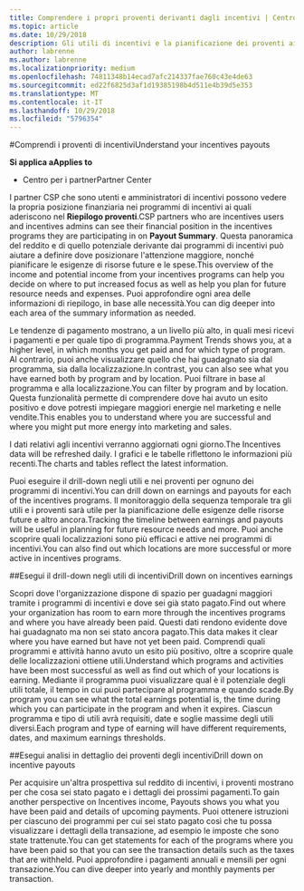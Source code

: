 ```yaml
---
title: Comprendere i propri proventi derivanti dagli incentivi | Centro per i partner
ms.topic: article
ms.date: 10/29/2018
description: Gli utili di incentivi e la pianificazione dei proventi aiuterà la pianificazione futura.
author: labrenne
ms.author: labrenne
ms.localizationpriority: medium
ms.openlocfilehash: 74811348b14ecad7afc214337fae760c43e4de63
ms.sourcegitcommit: ed22f6825d3af1d19385198b4d511e4b39d5e353
ms.translationtype: MT
ms.contentlocale: it-IT
ms.lasthandoff: 10/29/2018
ms.locfileid: "5796354"
---
```

#<a name="understand-your-incentives-payouts"></a><span data-ttu-id="131f2-103">Comprendi i proventi di incentivi</span><span class="sxs-lookup"><span data-stu-id="131f2-103">Understand your incentives payouts</span></span>

**<span data-ttu-id="131f2-104">Si applica a</span><span class="sxs-lookup"><span data-stu-id="131f2-104">Applies to</span></span>**

-  <span data-ttu-id="131f2-105">Centro per i partner</span><span class="sxs-lookup"><span data-stu-id="131f2-105">Partner Center</span></span>


<span data-ttu-id="131f2-106">I partner CSP che sono utenti e amministratori di incentivi possono vedere la propria posizione finanziaria nei programmi di incentivi ai quali aderiscono nel **Riepilogo proventi**.</span><span class="sxs-lookup"><span data-stu-id="131f2-106">CSP partners who are incentives users and incentives admins can see their financial position in the incentives programs they are participating in on **Payout Summary**.</span></span> <span data-ttu-id="131f2-107">Questa panoramica del reddito e di quello potenziale derivante dai programmi di incentivi può aiutare a definire dove posizionare l'attenzione maggiore, nonché pianificare le esigenze di risorse future e le spese.</span><span class="sxs-lookup"><span data-stu-id="131f2-107">This overview of the income and potential income from your incentives programs can help you decide on where to put increased focus as well as help you plan for future resource needs and expenses.</span></span> <span data-ttu-id="131f2-108">Puoi approfondire ogni area delle informazioni di riepilogo, in base alle necessità.</span><span class="sxs-lookup"><span data-stu-id="131f2-108">You can dig deeper into each area of the summary information as needed.</span></span> 

<span data-ttu-id="131f2-109">Le tendenze di pagamento mostrano, a un livello più alto, in quali mesi ricevi i pagamenti e per quale tipo di programma.</span><span class="sxs-lookup"><span data-stu-id="131f2-109">Payment Trends shows you, at a higher level, in which months you get paid and for which type of program.</span></span> <span data-ttu-id="131f2-110">Al contrario, puoi anche visualizzare quello che hai guadagnato sia dal programma, sia dalla localizzazione.</span><span class="sxs-lookup"><span data-stu-id="131f2-110">In contrast, you can also see what you have earned both by program and by location.</span></span> <span data-ttu-id="131f2-111">Puoi filtrare in base al programma e alla localizzazione.</span><span class="sxs-lookup"><span data-stu-id="131f2-111">You can filter by program and by location.</span></span> <span data-ttu-id="131f2-112">Questa funzionalità permette di comprendere dove hai avuto un esito positivo e dove potresti impiegare maggiori energie nel marketing e nelle vendite.</span><span class="sxs-lookup"><span data-stu-id="131f2-112">This enables you to understand where you are successful and where you might put more energy into marketing and sales.</span></span>

<span data-ttu-id="131f2-113">I dati relativi agli incentivi verranno aggiornati ogni giorno.</span><span class="sxs-lookup"><span data-stu-id="131f2-113">The Incentives data will be refreshed daily.</span></span> <span data-ttu-id="131f2-114">I grafici e le tabelle riflettono le informazioni più recenti.</span><span class="sxs-lookup"><span data-stu-id="131f2-114">The charts and tables reflect the latest information.</span></span>

<span data-ttu-id="131f2-115">Puoi eseguire il drill-down negli utili e nei proventi per ognuno dei programmi di incentivi.</span><span class="sxs-lookup"><span data-stu-id="131f2-115">You can drill down on earnings and payouts for each of the incentives programs.</span></span> <span data-ttu-id="131f2-116">Il monitoraggio della sequenza temporale tra gli utili e i proventi sarà utile per la pianificazione delle esigenze delle risorse future e altro ancora.</span><span class="sxs-lookup"><span data-stu-id="131f2-116">Tracking the timeline between earnings and payouts will be useful in planning for future resource needs and more.</span></span> <span data-ttu-id="131f2-117">Puoi anche scoprire quali localizzazioni sono più efficaci e attive nei programmi di incentivi.</span><span class="sxs-lookup"><span data-stu-id="131f2-117">You can also find out which locations are more successful or more active in incentives programs.</span></span> 

##<a name="drill-down-on-incentives-earnings"></a><span data-ttu-id="131f2-118">Esegui il drill-down negli utili di incentivi</span><span class="sxs-lookup"><span data-stu-id="131f2-118">Drill down on incentives earnings</span></span>

<span data-ttu-id="131f2-119">Scopri dove l'organizzazione dispone di spazio per guadagni maggiori tramite i programmi di incentivi e dove sei già stato pagato.</span><span class="sxs-lookup"><span data-stu-id="131f2-119">Find out where your organization has room to earn more through the incentives programs and where you have already been paid.</span></span> <span data-ttu-id="131f2-120">Questi dati rendono evidente dove hai guadagnato ma non sei stato ancora pagato.</span><span class="sxs-lookup"><span data-stu-id="131f2-120">This data makes it clear where you have earned but have not yet been paid.</span></span>  <span data-ttu-id="131f2-121">Comprendi quali programmi e attività hanno avuto un esito più positivo, oltre a scoprire quale delle localizzazioni ottiene utili.</span><span class="sxs-lookup"><span data-stu-id="131f2-121">Understand which programs and activities have been most successful as well as find out which of your locations is earning.</span></span> <span data-ttu-id="131f2-122">Mediante il programma puoi visualizzare qual è il potenziale degli utili totale, il tempo in cui puoi partecipare al programma e quando scade.</span><span class="sxs-lookup"><span data-stu-id="131f2-122">By program you can see what the total earnings potential is, the time during which you can participate in the program and when it expires.</span></span> <span data-ttu-id="131f2-123">Ciascun programma e tipo di utili avrà requisiti, date e soglie massime degli utili diversi.</span><span class="sxs-lookup"><span data-stu-id="131f2-123">Each program and type of earning will have different requirements, dates, and maximum earnings thresholds.</span></span> 

##<a name="drill-down-on-incentive-payouts"></a><span data-ttu-id="131f2-124">Esegui analisi in dettaglio dei proventi degli incentivi</span><span class="sxs-lookup"><span data-stu-id="131f2-124">Drill down on incentive payouts</span></span>

<span data-ttu-id="131f2-125">Per acquisire un'altra prospettiva sul reddito di incentivi, i proventi mostrano per che cosa sei stato pagato e i dettagli dei prossimi pagamenti.</span><span class="sxs-lookup"><span data-stu-id="131f2-125">To gain another perspective on Incentives income, Payouts shows you what you have been paid and details of upcoming payments.</span></span> <span data-ttu-id="131f2-126">Puoi ottenere istruzioni per ciascuno dei programmi per cui sei stato pagato così che tu possa visualizzare i dettagli della transazione, ad esempio le imposte che sono state trattenute.</span><span class="sxs-lookup"><span data-stu-id="131f2-126">You can get statements for each of the programs where you have been paid so that you can see the transaction details such as the taxes that are withheld.</span></span> <span data-ttu-id="131f2-127">Puoi approfondire i pagamenti annuali e mensili per ogni transazione.</span><span class="sxs-lookup"><span data-stu-id="131f2-127">You can dive deeper into yearly and monthly payments per transaction.</span></span>